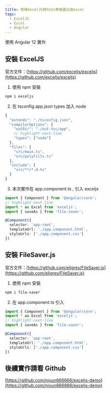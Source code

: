 ```yaml
---
title: 使用ExcelJS將html表格匯出成excel
tags:
  - ExcelJS
  - Excel
  - Angular
---
```


使用 Angular 12 實作

## 安裝 ExcelJS

官方文件：[https://github.com/exceljs/exceljs](https://github.com/exceljs/exceljs)

1. 使用 npm 安裝

```bash
npm i exceljs
```

2. 在 tsconfig.app.json types 加入 node

```typescript title=tsconfig.app.json
{
  "extends": "./tsconfig.json",
  "compilerOptions": {
    "outDir": "./out-tsc/app",
    // highlight-next-line
    "types": ["node"]
  },
  "files": [
    "src/main.ts",
    "src/polyfills.ts"
  ],
  "include": [
    "src/**/*.d.ts"
  ]
}

```

3. 本次實作在 app.component.ts , 引入 exceljs

```typescript title=src\app\app.component.ts
import { Component } from '@angular/core';
// highlight-next-line
import * as Excel from 'exceljs';
import { saveAs } from 'file-saver';

@Component({
  selector: 'app-root',
  templateUrl: './app.component.html',
  styleUrls: ['./app.component.css']
})
```

## 安裝 FileSaver.js

官方文件：[https://github.com/eligrey/FileSaver.js](https://github.com/eligrey/FileSaver.js)

1. 使用 npm 安裝

```bash
npm i file-saver
```

2. 在 app.component.ts 引入

```typescript title=src\app\app.component.ts
import { Component } from '@angular/core';
import * as Excel from 'exceljs';
// highlight-next-line
import { saveAs } from 'file-saver';

@Component({
  selector: 'app-root',
  templateUrl: './app.component.html',
  styleUrls: ['./app.component.css']
})
```

## 後續實作請看 Github

[https://github.com/njyun666666/exceljs-demo](https://github.com/njyun666666/exceljs-demo)
